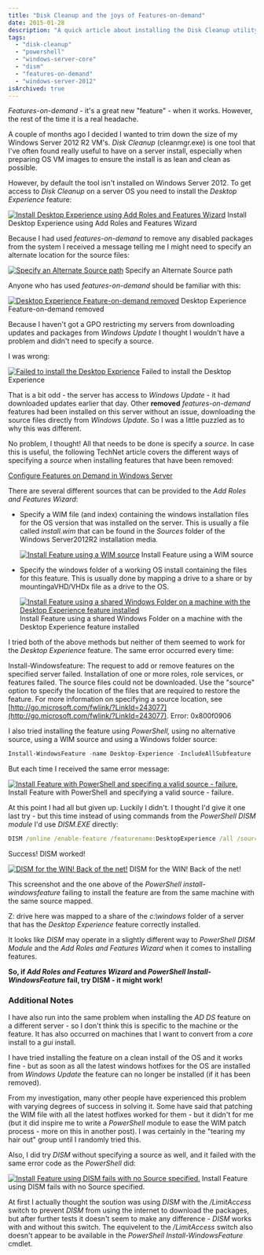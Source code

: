 ```yaml
---
title: "Disk Cleanup and the joys of Features-on-demand"
date: 2015-01-28
description: "A quick article about installing the Disk Cleanup utility on Windows Server 2012 R2 Core Edition."
tags:
  - "disk-cleanup"
  - "powershell"
  - "windows-server-core"
  - "dism"
  - "features-on-demand"
  - "windows-server-2012"
isArchived: true
---
```


_Features-on-demand_ - it's a great new "feature" - when it works. However, the rest of the time it is a real headache.

A couple of months ago I decided I wanted to trim down the size of my Windows Server 2012 R2 VM's. _Disk Cleanup_ (cleanmgr.exe) is one tool that I've often found really useful to have on a server install, especially when preparing OS VM images to ensure the install is as lean and clean as possible.

However, by default the tool isn't installed on Windows Server 2012. To get access to _Disk Cleanup_ on a server OS you need to install the _Desktop Experience_ feature:

[![Install Desktop Experience using Add Roles and Features Wizard](/assets/images/screenshots/ss_installfeature_desktopexperience.png)](/assets/images/screenshots/ss_installfeature_desktopexperience.png)
Install Desktop Experience using Add Roles and Features Wizard

Because I had used _features-on-demand_ to remove any disabled packages from the system I received a message telling me I might need to specify an alternate location for the source files:

[![Specify an Alternate Source path](/assets/images/screenshots/ss_installfeature_specifyanalternatesourcepath.png)](/assets/images/screenshots/ss_installfeature_specifyanalternatesourcepath.png)
Specify an Alternate Source path

Anyone who has used _features-on-demand_ should be familiar with this:

[![Desktop Experience Feature-on-demand removed](/assets/images/screenshots/ss_windowsfeature_desktopexperienceremoved.png)](/assets/images/screenshots/ss_windowsfeature_desktopexperienceremoved.png)
Desktop Experience Feature-on-demand removed

Because I haven't got a GPO restricting my servers from downloading updates and packages from _Windows Update_ I thought I wouldn't have a problem and didn't need to specify a source.

I was wrong:

[![Failed to install the Desktop Exprience](/assets/images/screenshots/ss_installfeature_failed.png)](/assets/images/screenshots/ss_installfeature_failed.png) Failed to install the Desktop Experience

That is a bit odd - the server has access to _Windows Update_ - it had downloaded updates earlier that day. Other **removed** _features-on-demand_ features had been installed on this server without an issue, downloading the source files directly from _Windows Update_. So I was a little puzzled as to why this was different.

No problem, I thought! All that needs to be done is specify a _source_. In case this is useful, the following TechNet article covers the different ways of specifying a _source_ when installing features that have been removed:

[Configure Features on Demand in Windows Server](http://technet.microsoft.com/en-us/library/jj127275.aspx "Configure Features on Demand in Windows Server")

There are several different sources that can be provided to the _Add Roles and Features Wizard_:

- Specify a WIM file (and index) containing the windows installation files for the OS version that was installed on the server. This is usually a file called _install.wim_ that can be found in the _Sources_ folder of the Windows Server2012R2 installation media.

    [![Install Feature using a WIM source](/assets/images/screenshots/ss_installfeature_alternatesourcewim.png)](/assets/images/screenshots/ss_installfeature_alternatesourcewim.png) Install Feature using a WIM source
- Specify the windows folder of a working OS install containing the files for this feature. This is usually done by mapping a drive to a share or by mountingaVHD/VHDx file as a drive to the OS.

    [![Install Feature using a shared Windows Folder on a machine with the Desktop Experience feature installed](/assets/images/screenshots/ss_installfeature_alternatesourceshare.png)](/assets/images/screenshots/ss_installfeature_alternatesourceshare.png) Install Feature using a shared Windows Folder on a machine with the Desktop Experience feature installed

I tried both of the above methods but neither of them seemed to work for the _Desktop Experience_ feature. The same error occurred every time:

Install-Windowsfeature: The request to add or remove features on the specified server failed.
Installation of one or more roles, role services, or features failed.
The source files could not be downloaded.
Use the "source" option to specify the location of the files that are required to restore the feature. For more
information on specifying a source location, see [http://go.microsoft.com/fwlink/?LinkId=243077](http://go.microsoft.com/fwlink/?LinkId=243077). Error: 0x800f0906

I also tried installing the feature using _PowerShell,_ using no alternative source, using a WIM source and using a Windows folder source:

```powershell
Install-WindowsFeature -name Desktop-Experience -IncludeAllSubfeature -Restart -Source z:
```

But each time I received the same error message:

[![Install Feature with PowerShell and specifing a valid source - failure.](/assets/images/screenshots/ss_installfeature_powershellfailed.png)](/assets/images/screenshots/ss_installfeature_powershellfailed.png) Install Feature with PowerShell and specifying a valid source - failure.

At this point I had all but given up. Luckily I didn't. I thought I'd give it one last try - but this time instead of using commands from the _PowerShell DISM module_ I'd use _DISM.EXE_ directly:

```cmd
DISM /online /enable-feature /featurename:DesktopExperience /all /source:z:\\
```

Success! DISM worked!

[![DISM for the WIN! Back of the net!](/assets/images/screenshots/ss_installfeature_dismsuccess.png)](/assets/images/screenshots/ss_installfeature_dismsuccess.png)
DISM for the WIN! Back of the net!

This screenshot and the one above of the _PowerShell_ _install-windowsfeature_ failing to install the feature are from the same machine with the same source mapped.

Z: drive here was mapped to a share of the _c:\\windows_ folder of a server that has the _Desktop Experience_ feature correctly installed.

It looks like _DISM_ may operate in a slightly different way to _PowerShell DISM Module_ and the _Add Roles and Features Wizard_ when it comes to installing features.

**So, if _Add Roles and Features Wizard_ and _PowerShell Install-WindowsFeature_ fail, try DISM - it might work!**

### Additional Notes

I have also run into the same problem when installing the _AD DS_ feature on a different server - so I don't think this is specific to the machine or the feature. It has also occurred on machines that I want to convert from a _core_ install to a _gui_ install.

I have tried installing the feature on a clean install of the OS and it works fine - but as soon as all the latest windows hotfixes for the OS are installed from _Windows Update_ the feature can no longer be installed (if it has been removed).

From my investigation, many other people have experienced this problem with varying degrees of success in solving it. Some have said that patching the WIM file with all the latest hotfixes worked for them - but it didn't for me (but it did inspire me to write a _PowerShell_ module to ease the WIM patch process - more on this in another post). I was certainly in the "tearing my hair out" group until I randomly tried this.

Also, I did try _DISM_ without specifying a source as well, and it failed with the same error code as the _PowerShell_ did:

[![Install Feature using DISM fails with no Source specified.](/assets/images/screenshots/ss_installfeature_dismfailure2.png)](/assets/images/screenshots/ss_installfeature_dismfailure2.png)
Install Feature using DISM fails with no Source specified.

At first I actually thought the soution was using _DISM_ with the _/LimitAccess_ switch to prevent _DISM_ from using the internet to download the packages, but after further tests it doesn't seem to make any difference - _DISM_ works with and without this switch. The equivelent to the _/LimitAccess_ switch also doesn't appear to be available in the _PowerShell Install-WindowsFeature_ cmdlet.
